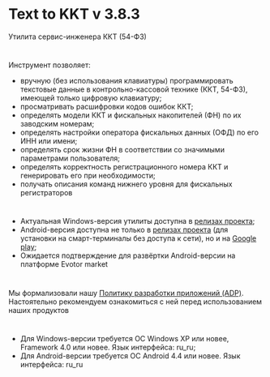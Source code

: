 # Text to KKT v 3.8.3

Утилита сервис-инженера ККТ (54-ФЗ)

#

Инструмент позволяет:
- вручную (без использования клавиатуры) программировать текстовые данные в контрольно-кассовой технике (ККТ, 54-ФЗ), имеющей только цифровую клавиатуру;
- просматривать расшифровки кодов ошибок ККТ;
- определять модели ККТ и фискальных накопителей (ФН) по их заводским номерам;
- определять настройки оператора фискальных данных (ОФД) по его ИНН или имени;
- определять срок жизни ФН в соответствии со значимыми параметрами пользователя;
- определять корректность регистрационного номера ККТ и генерировать его при необходимости;
- получать описания команд нижнего уровня для фискальных регистраторов

#

- Актуальная Windows-версия утилиты доступна в
[релизах проекта](https://github.com/adslbarxatov/TextToKKT/releases);
- Android-версия доступна не только в [релизах проекта](https://github.com/adslbarxatov/TextToKKT/releases) 
(для установки на смарт-терминалы без доступа к сети), но и на
[Google play](https://play.google.com/store/apps/details?id=com.RD_AAOW.TextToKKT);
- Ожидается подтверждение для развёртки Android-версии на платформе Evotor market

#

Мы формализовали нашу [Политику разработки приложений (ADP)](https://vk.com/@rdaaow_fupl-adp).
Настоятельно рекомендуем ознакомиться с ней перед использованием наших продуктов

#

- Для Windows-версии требуется ОС Windows XP или новее, Framework 4.0 или новее. Язык интерфейса: ru_ru;
- Для Android-версии требуется ОС Android 4.4 или новее. Язык интерфейса: ru_ru
